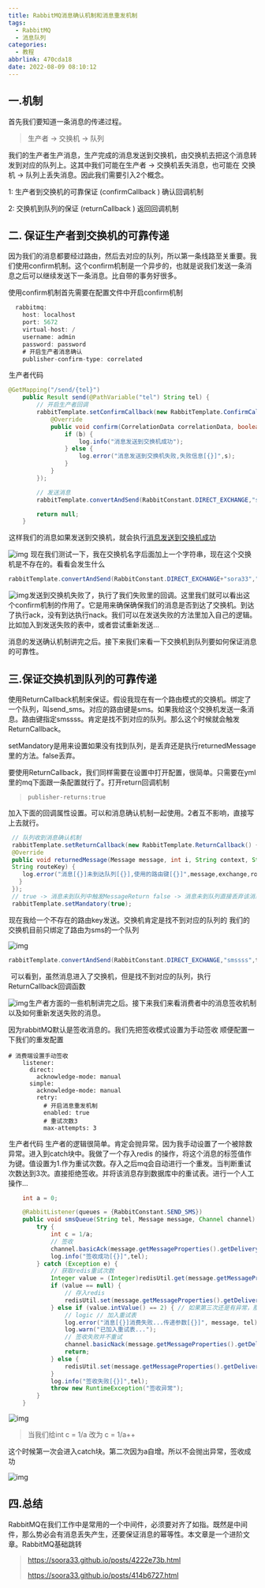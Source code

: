 ```yaml
---
title: RabbitMQ消息确认机制和消息重发机制
tags:
  - RabbitMQ
  - 消息队列
categories:
  - 教程
abbrlink: 470cda18
date: 2022-08-09 08:10:12
---
```


##  一.机制

首先我们要知道一条消息的传递过程。

> 生产者 -> 交换机 -> 队列

我们的生产者生产消息，生产完成的消息发送到交换机，由交换机去把这个消息转发到对应的队列上。这其中我们可能在生产者 -> 交换机丢失消息，也可能在 交换机 -> 队列上丢失消息。因此我们需要引入2个概念。

1: 生产者到交换机的可靠保证 (confirmCallback ) 确认回调机制

2: 交换机到队列的保证 (returnCallback ) 返回回调机制

## **二. 保证生产者到交换机的可靠传递**

因为我们的消息都要经过路由，然后去对应的队列，所以第一条线路至关重要。我们使用confirm机制。这个confirm机制是一个异步的，也就是说我们发送一条消息之后可以继续发送下一条消息。比自带的事务好很多。

使用confirm机制首先需要在配置文件中开启confirm机制

```java
  rabbitmq:
    host: localhost
    port: 5672
    virtual-host: /
    username: admin
    password: password
    # 开启生产者消息确认
    publisher-confirm-type: correlated
```

![点击并拖拽以移动](data:image/gif;base64,R0lGODlhAQABAPABAP///wAAACH5BAEKAAAALAAAAAABAAEAAAICRAEAOw==)生产者代码

```java
@GetMapping("/send/{tel}")
    public Result send(@PathVariable("tel") String tel) {
        // 开启生产者回调
        rabbitTemplate.setConfirmCallback(new RabbitTemplate.ConfirmCallback() {
            @Override
            public void confirm(CorrelationData correlationData, boolean b, String s) {
                if (b) {
                    log.info("消息发送到交换机成功");
                } else {
                    log.error("消息发送到交换机失败,失败信息[{}]",s);
                }
            }
        });

        // 发送消息
        rabbitTemplate.convertAndSend(RabbitConstant.DIRECT_EXCHANGE,"sms",tel);

        return null;
    }
```

![点击并拖拽以移动](data:image/gif;base64,R0lGODlhAQABAPABAP///wAAACH5BAEKAAAALAAAAAABAAEAAAICRAEAOw==)这样我们的消息如果发送到交换机，就会执行[消息发送到交换机成功](签收成功是后面消费者里的消息签收机制，现在不用在意)

![img](https://minaseinori.oss-cn-hongkong.aliyuncs.com/%E6%95%99%E5%AD%A6%E7%9B%AE%E5%BD%95/202305011456665.png)![点击并拖拽以移动](data:image/gif;base64,R0lGODlhAQABAPABAP///wAAACH5BAEKAAAALAAAAAABAAEAAAICRAEAOw==) 现在我们测试一下，我在交换机名字后面加上一个字符串，现在这个交换机是不存在的。看看会发生什么

```java
rabbitTemplate.convertAndSend(RabbitConstant.DIRECT_EXCHANGE+"sora33","sms",tel);
```

![点击并拖拽以移动](data:image/gif;base64,R0lGODlhAQABAPABAP///wAAACH5BAEKAAAALAAAAAABAAEAAAICRAEAOw==)![img](https://minaseinori.oss-cn-hongkong.aliyuncs.com/%E6%95%99%E5%AD%A6%E7%9B%AE%E5%BD%95/202305011456479.png)![点击并拖拽以移动](data:image/gif;base64,R0lGODlhAQABAPABAP///wAAACH5BAEKAAAALAAAAAABAAEAAAICRAEAOw==)发送到交换机失败了，执行了我们失败里的回调。这里我们就可以看出这个confirm机制的作用了。它是用来确保确保我们的消息是否到达了交换机。到达了执行ack，没有到达执行nack。我们可以在发送失败的方法里加入自己的逻辑。比如加入到发送失败的表中，或者尝试重新发送...

消息的发送确认机制讲完之后。接下来我们来看一下交换机到队列要如何保证消息的可靠性。

## 三.保证交换机到队列的可靠传递

使用ReturnCallback机制来保证。假设我现在有一个路由模式的交换机。绑定了一个队列，叫send_sms。对应的路由键是sms。如果我给这个交换机发送一条消息。路由键指定smssss。肯定是找不到对应的队列。那么这个时候就会触发ReturnCallback。

setMandatory是用来设置如果没有找到队列，是丢弃还是执行returnedMessage里的方法。false丢弃。

要使用ReturnCallback，我们同样需要在设置中打开配置，很简单。只需要在yml里的mq下面跟一条配置就行了。打开return回调机制

> ```
> publisher-returns:true
> ```

 加入下面的回调属性设置。可以和消息确认机制一起使用。2者互不影响，直接写上去就行。

```java
 // 队列收到消息确认机制
 rabbitTemplate.setReturnCallback(new RabbitTemplate.ReturnCallback() {
 @Override
 public void returnedMessage(Message message, int i, String context, String exchange, 
 String routeKey) {
    log.error("消息[{}]未到达队列[{}],使用的路由键[{}]",message,exchange,routeKey);
   }
 });
 // true -> 消息未到队列中触发MessageReturn false -> 消息未到队列直接丢弃该消息
 rabbitTemplate.setMandatory(true);
```

![点击并拖拽以移动](data:image/gif;base64,R0lGODlhAQABAPABAP///wAAACH5BAEKAAAALAAAAAABAAEAAAICRAEAOw==)现在我给一个不存在的路由key发送。交换机肯定是找不到对应的队列的 我们的交换机目前只绑定了路由为sms的一个队列 

![img](https://minaseinori.oss-cn-hongkong.aliyuncs.com/%E6%95%99%E5%AD%A6%E7%9B%AE%E5%BD%95/202305011456679.png)![点击并拖拽以移动](data:image/gif;base64,R0lGODlhAQABAPABAP///wAAACH5BAEKAAAALAAAAAABAAEAAAICRAEAOw==)

```java
rabbitTemplate.convertAndSend(RabbitConstant.DIRECT_EXCHANGE,"smssss",tel);
```

![点击并拖拽以移动](data:image/gif;base64,R0lGODlhAQABAPABAP///wAAACH5BAEKAAAALAAAAAABAAEAAAICRAEAOw==) 可以看到，虽然消息进入了交换机，但是找不到对应的队列，执行ReturnCallback回调函数

![img](https://minaseinori.oss-cn-hongkong.aliyuncs.com/%E6%95%99%E5%AD%A6%E7%9B%AE%E5%BD%95/202305011456317.png)![点击并拖拽以移动](data:image/gif;base64,R0lGODlhAQABAPABAP///wAAACH5BAEKAAAALAAAAAABAAEAAAICRAEAOw==)生产者方面的一些机制讲完之后。接下来我们来看消费者中的消息签收机制以及如何重新发送失败的消息。

因为rabbitMQ默认是签收消息的。我们先把签收模式设置为手动签收 顺便配置一下我们的重发配置

```
# 消费端设置手动签收
    listener:
      direct:
        acknowledge-mode: manual
      simple:
        acknowledge-mode: manual
        retry:
          # 开启消息重发机制
          enabled: true
          # 重试次数3
          max-attempts: 3
```

![点击并拖拽以移动](data:image/gif;base64,R0lGODlhAQABAPABAP///wAAACH5BAEKAAAALAAAAAABAAEAAAICRAEAOw==)生产者代码 生产者的逻辑很简单。肯定会抛异常。因为我手动设置了一个被除数异常。进入到catch块中。我做了一个存入redis 的操作，将这个消息的标签值作为键。值设置为1.作为重试次数。存入之后mq会自动进行一个重发。当判断重试次数达到3次。直接拒绝签收。并将该消息存到数据库中的重试表。进行一个人工操作...

```java
    int a = 0;

    @RabbitListener(queues = {RabbitConstant.SEND_SMS})
    public void smsQueue(String tel, Message message, Channel channel) throws IOException {
        try {
            int c = 1/a;
            // 签收
            channel.basicAck(message.getMessageProperties().getDeliveryTag(), true);
            log.info("签收成功[{}]",tel);
        } catch (Exception e) {
            // 获取redis重试次数
            Integer value = (Integer)redisUtil.get(message.getMessageProperties().getDeliveryTag() + "");
            if (value == null) {
                // 存入redis
                redisUtil.set(message.getMessageProperties().getDeliveryTag()+"", 1);
            } else if (value.intValue() == 2) { // 如果第三次还是有异常，那么第三次的次数value值还是2 所以加入重试表
                // logic // 加入重试表
                log.error("消息[{}]消费失败...传递参数[{}]", message, tel);
                log.warn("已加入重试表...");
                // 签收失败并不重试
                channel.basicNack(message.getMessageProperties().getDeliveryTag(), false, false);
                return;
            } else {
                redisUtil.set(message.getMessageProperties().getDeliveryTag() + "", ++value);
            }
            log.info("签收失败[{}]",tel);
            throw new RuntimeException("签收异常");
        }
    }
```

![点击并拖拽以移动](data:image/gif;base64,R0lGODlhAQABAPABAP///wAAACH5BAEKAAAALAAAAAABAAEAAAICRAEAOw==)![img](https://minaseinori.oss-cn-hongkong.aliyuncs.com/%E6%95%99%E5%AD%A6%E7%9B%AE%E5%BD%95/202305011456409.png)![点击并拖拽以移动](data:image/gif;base64,R0lGODlhAQABAPABAP///wAAACH5BAEKAAAALAAAAAABAAEAAAICRAEAOw==)

>  当我们给int c = 1/a 改为 c = 1/a++

这个时候第一次会进入catch块。第二次因为a自增。所以不会抛出异常，签收成功

![img](https://minaseinori.oss-cn-hongkong.aliyuncs.com/%E6%95%99%E5%AD%A6%E7%9B%AE%E5%BD%95/202305011456127.png)![点击并拖拽以移动](data:image/gif;base64,R0lGODlhAQABAPABAP///wAAACH5BAEKAAAALAAAAAABAAEAAAICRAEAOw==)

##  四.总结

​    RabbitMQ在我们工作中是常用的一个中间件，必须要对齐了如指。既然是中间件，那么势必会有消息丢失产生，还要保证消息的幂等性。本文章是一个进阶文章。RabbitMQ基础跳转

> https://soora33.github.io/posts/4222e73b.html
>
> https://soora33.github.io/posts/414b6727.html
